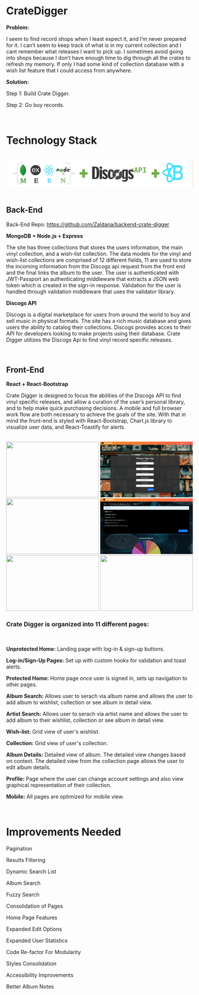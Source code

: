 # **CrateDigger**

**Problem:**

I seem to find record shops when I least expect it, and I’m never prepared for it. I can’t seem to keep track of what is in my current collection and I cant remember what releases I want to pick up. I sometimes avoid going into shops because I don’t have enough time to dig through all the crates to refresh my memory. If only I had some kind of collection database with a wish list feature that I could access from anywhere. 

**Solution:**

Step 1: Build Crate Digger.

Step 2: Go buy records. 

<br/>

# **Technology Stack**
<br/>
<img src="./src/images/stack.png" />
<br/>
<br/>

## **Back-End**
Back-End Repo:
https://github.com/Zaldana/backend-crate-digger

**MongoDB + Node.js + Express**

The site has three collections that stores the users information, the main vinyl collection, and a wish-list collection. The data models for the vinyl and wish-list collections are comprised of 12 different fields, 11 are used to store the incoming information from the Discogs api request from the front end and the final links the album to the user. The user is authenticated with JWT-Passport an authenticating middleware that extracts a JSON web token which is created in the sign-in response.  Validation for the user is handled through validation middleware that uses the validator library.

**Discogs API**

Discogs  is a digital marketplace for users from around the world to buy and sell music in physical formats. The site has a rich music database and gives users the ability to catalog their collections.  Discogs provides acces to their API for developers looking to make  projects using their database. Crate Digger utilizes the Discogs Api to find vinyl record specific releases. 

<br/>

## **Front-End**


**React + React-Bootstrap**

Crate Digger is designed to focus the abilities of the Discogs API to find vinyl specific releases, and allow a curation of the user’s personal library, and to help make quick purchasing decisions. A mobile and full browser work flow are both necessary to achieve the goals of the site. With that in mind the front-end is styled with React-Bootstrap, Chart.js library to visualize user data, and React-Toastify for alerts.

<br />
<img src="./src/images/unprotectedhome.png" height=150 width=250/>
<img src="./src/images/signup.png" height=150 width=250/>
<img src="./src/images/protectedhome.png" height=150 width=250/>
<img src="./src/images/profile.png" height=150 width=250/>
<img src="./src/images/search.png" height=150 width=250/>
<img src="./src/images/detail.png" height=150 width=250/>

<br />

### **Crate Digger is organized into 11 different pages:**
<br />

**Unprotected Home:** Landing page with log-in & sign-up buttons.

**Log-in/Sign-Up Pages:** Set up with custom hooks for validation and toast alerts.

**Protected Home:** Home page once user is signed in, sets up navigation to other pages. 

**Album Search:** Allows user to serach via album name and allows the user to add album to wishlist, collection or see album in detail view.

**Artist Search:** Allows user to serach via artist name and allows the user to add album to their wishlist, collection or see album in detail view.

**Wish-list:** Grid view of user's wishlist. 

**Collection:** Grid view of user's collection. 

**Album Details:** Detailed view of album. The detailed view changes based on context. The detailed view from the collection page allows the user to edit album details.

**Profile:**  Page where the user can change account settings and also view graphical representation of their collection.

**Mobile:** All pages are optimized for mobile view.

<br />

# **Improvements Needed**

Pagination

Results Filtering

Dynamic Search List 

Album Search

Fuzzy Search

Consolidation of Pages

Home Page Features

Expanded Edit Options

Expanded User Statistics

Code Re-factor For Modularity

Styles Consolidation

Accessibility Improvements

Better Album Notes

